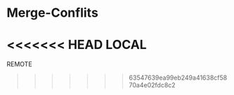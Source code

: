 # Merge-Conflits
<<<<<<< HEAD
LOCAL
=======
REMOTE
>>>>>>> 63547639ea99eb249a41638cf5870a4e02fdc8c2
